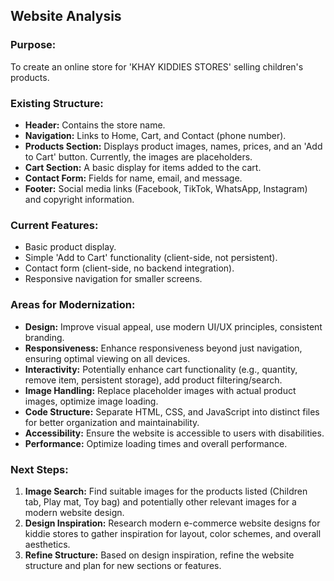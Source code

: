
## Website Analysis

### Purpose:
To create an online store for 'KHAY KIDDIES STORES' selling children's products.

### Existing Structure:
- **Header:** Contains the store name.
- **Navigation:** Links to Home, Cart, and Contact (phone number).
- **Products Section:** Displays product images, names, prices, and an 'Add to Cart' button. Currently, the images are placeholders.
- **Cart Section:** A basic display for items added to the cart.
- **Contact Form:** Fields for name, email, and message.
- **Footer:** Social media links (Facebook, TikTok, WhatsApp, Instagram) and copyright information.

### Current Features:
- Basic product display.
- Simple 'Add to Cart' functionality (client-side, not persistent).
- Contact form (client-side, no backend integration).
- Responsive navigation for smaller screens.

### Areas for Modernization:
- **Design:** Improve visual appeal, use modern UI/UX principles, consistent branding.
- **Responsiveness:** Enhance responsiveness beyond just navigation, ensuring optimal viewing on all devices.
- **Interactivity:** Potentially enhance cart functionality (e.g., quantity, remove item, persistent storage), add product filtering/search.
- **Image Handling:** Replace placeholder images with actual product images, optimize image loading.
- **Code Structure:** Separate HTML, CSS, and JavaScript into distinct files for better organization and maintainability.
- **Accessibility:** Ensure the website is accessible to users with disabilities.
- **Performance:** Optimize loading times and overall performance.

### Next Steps:
1. **Image Search:** Find suitable images for the products listed (Children tab, Play mat, Toy bag) and potentially other relevant images for a modern website design.
2. **Design Inspiration:** Research modern e-commerce website designs for kiddie stores to gather inspiration for layout, color schemes, and overall aesthetics.
3. **Refine Structure:** Based on design inspiration, refine the website structure and plan for new sections or features.



